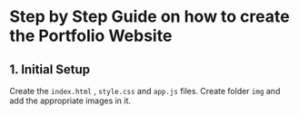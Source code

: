 # Step by Step Guide on how to create the Portfolio Website

## 1. Initial Setup

Create the `index.html` , `style.css` and `app.js` files.
Create folder `img` and add the appropriate images in it.
